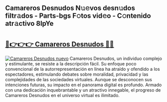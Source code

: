 ## Camareros Desnudos N𝚞𝚎vos desn𝚞dos filtr𝚊dos - Parts-bgs F𝚘tos vid𝚎o - C𝚘ntenido atr𝚊ctivo 8IpYe

# <h2><a href="http://mb4xfh.tromn.icu/?c=Camareros+Desnudos">🔗👉👉👉 Camareros Desnudos 🔗🔗</a></h2>

[![Camareros Desnudos nuevo](https://i.imgur.com/pEAQMta.gif)](http://mb4xfh.tromn.icu/?c=Camareros+Desnudos)
Camareros Desnudos, un individuo complejo y estimulante, se resiste a la descripción fácil. Su enfoque poco convencional de la autorrepresentación en línea ha atraído y ofendido a los espectadores, estimulando debates sobre moralidad, privacidad y las complejidades de las sociedades virtuales. Aunque se desconocen sus intenciones futuras, su impacto en el panorama digital es profundo. Armado con una dedicación inquebrantable y un atractivo innegable, el progreso de Camareros Desnudos en el universo virtual es ilimitado.

